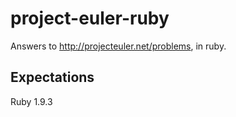 project-euler-ruby
==================

Answers to http://projecteuler.net/problems, in ruby.

## Expectations
Ruby 1.9.3